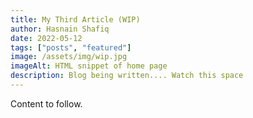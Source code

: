 ```yaml
---
title: My Third Article (WIP)
author: Hasnain Shafiq
date: 2022-05-12
tags: ["posts", "featured"]
image: /assets/img/wip.jpg
imageAlt: HTML snippet of home page
description: Blog being written.... Watch this space
---
```




Content to follow.